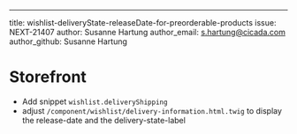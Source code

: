 ---
title: wishlist-deliveryState-releaseDate-for-preorderable-products
issue: NEXT-21407
author: Susanne Hartung
author_email: s.hartung@cicada.com
author_github: Susanne Hartung
# Storefront
* Add snippet `wishlist.deliveryShipping`
* adjust `/component/wishlist/delivery-information.html.twig` to display the release-date and the delivery-state-label
